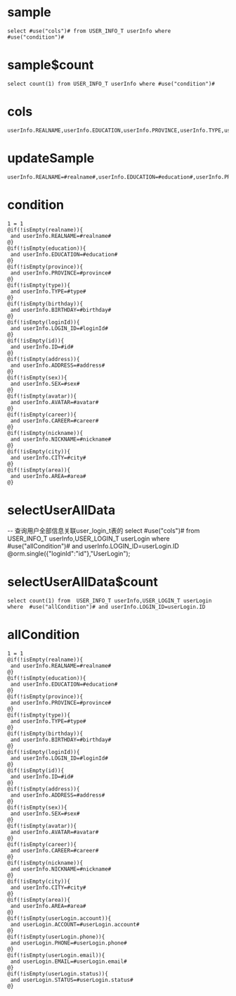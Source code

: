 sample
===

	select #use("cols")# from USER_INFO_T userInfo where  #use("condition")#

sample$count
===
    select count(1) from USER_INFO_T userInfo where #use("condition")#

cols
===
	userInfo.REALNAME,userInfo.EDUCATION,userInfo.PROVINCE,userInfo.TYPE,userInfo.BIRTHDAY,userInfo.LOGIN_ID,userInfo.ID,userInfo.ADDRESS,userInfo.SEX,userInfo.AVATAR,userInfo.CAREER,userInfo.NICKNAME,userInfo.CITY,userInfo.AREA

updateSample
===

	userInfo.REALNAME=#realname#,userInfo.EDUCATION=#education#,userInfo.PROVINCE=#province#,userInfo.TYPE=#type#,userInfo.BIRTHDAY=#birthday#,userInfo.LOGIN_ID=#loginId#,userInfo.ID=#id#,userInfo.ADDRESS=#address#,userInfo.SEX=#sex#,userInfo.AVATAR=#avatar#,userInfo.CAREER=#career#,userInfo.NICKNAME=#nickname#,userInfo.CITY=#city#,userInfo.AREA=#area#

condition
===

	1 = 1 
	@if(!isEmpty(realname)){
	 and userInfo.REALNAME=#realname#
	@}
	@if(!isEmpty(education)){
	 and userInfo.EDUCATION=#education#
	@}
	@if(!isEmpty(province)){
	 and userInfo.PROVINCE=#province#
	@}
	@if(!isEmpty(type)){
	 and userInfo.TYPE=#type#
	@}
	@if(!isEmpty(birthday)){
	 and userInfo.BIRTHDAY=#birthday#
	@}
	@if(!isEmpty(loginId)){
	 and userInfo.LOGIN_ID=#loginId#
	@}
	@if(!isEmpty(id)){
	 and userInfo.ID=#id#
	@}
	@if(!isEmpty(address)){
	 and userInfo.ADDRESS=#address#
	@}
	@if(!isEmpty(sex)){
	 and userInfo.SEX=#sex#
	@}
	@if(!isEmpty(avatar)){
	 and userInfo.AVATAR=#avatar#
	@}
	@if(!isEmpty(career)){
	 and userInfo.CAREER=#career#
	@}
	@if(!isEmpty(nickname)){
	 and userInfo.NICKNAME=#nickname#
	@}
	@if(!isEmpty(city)){
	 and userInfo.CITY=#city#
	@}
	@if(!isEmpty(area)){
	 and userInfo.AREA=#area#
	@}      	


selectUserAllData
===
-- 查询用户全部信息关联user_login_t表的
    select #use("cols")# from USER_INFO_T userInfo,USER_LOGIN_T userLogin where  #use("allCondition")# and userInfo.LOGIN_ID=userLogin.ID 
    @orm.single({"loginId":"id"},"UserLogin");
    
selectUserAllData$count
===
    select count(1) from  USER_INFO_T userInfo,USER_LOGIN_T userLogin where  #use("allCondition")# and userInfo.LOGIN_ID=userLogin.ID 
    
allCondition
===

	1 = 1 
	@if(!isEmpty(realname)){
	 and userInfo.REALNAME=#realname#
	@}
	@if(!isEmpty(education)){
	 and userInfo.EDUCATION=#education#
	@}
	@if(!isEmpty(province)){
	 and userInfo.PROVINCE=#province#
	@}
	@if(!isEmpty(type)){
	 and userInfo.TYPE=#type#
	@}
	@if(!isEmpty(birthday)){
	 and userInfo.BIRTHDAY=#birthday#
	@}
	@if(!isEmpty(loginId)){
	 and userInfo.LOGIN_ID=#loginId#
	@}
	@if(!isEmpty(id)){
	 and userInfo.ID=#id#
	@}
	@if(!isEmpty(address)){
	 and userInfo.ADDRESS=#address#
	@}
	@if(!isEmpty(sex)){
	 and userInfo.SEX=#sex#
	@}
	@if(!isEmpty(avatar)){
	 and userInfo.AVATAR=#avatar#
	@}
	@if(!isEmpty(career)){
	 and userInfo.CAREER=#career#
	@}
	@if(!isEmpty(nickname)){
	 and userInfo.NICKNAME=#nickname#
	@}
	@if(!isEmpty(city)){
	 and userInfo.CITY=#city#
	@}
	@if(!isEmpty(area)){
	 and userInfo.AREA=#area#
	@}
	@if(!isEmpty(userLogin.account)){
     and userLogin.ACCOUNT=#userLogin.account#
    @}
    @if(!isEmpty(userLogin.phone)){
     and userLogin.PHONE=#userLogin.phone#
    @}
    @if(!isEmpty(userLogin.email)){
     and userLogin.EMAIL=#userLogin.email#
    @}  
    @if(!isEmpty(userLogin.status)){
     and userLogin.STATUS=#userLogin.status#
    @}  